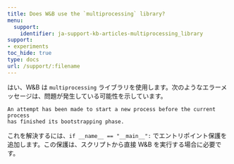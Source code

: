 ```yaml
---
title: Does W&B use the `multiprocessing` library?
menu:
  support:
    identifier: ja-support-kb-articles-multiprocessing_library
support:
- experiments
toc_hide: true
type: docs
url: /support/:filename
---
```


はい、W&B は `multiprocessing` ライブラリを使用します。次のようなエラーメッセージは、問題が発生している可能性を示しています。

```
An attempt has been made to start a new process before the current process 
has finished its bootstrapping phase.
```

これを解決するには、`if __name__ == "__main__":` でエントリポイント保護を追加します。この保護は、スクリプトから直接 W&B を実行する場合に必要です。
